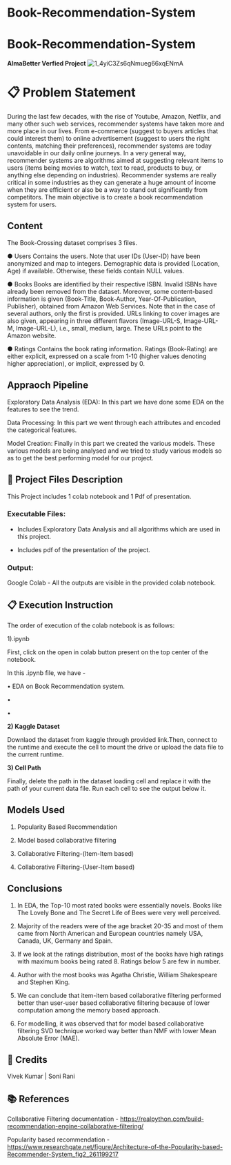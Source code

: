 # Book-Recommendation-System

# Book-Recommendation-System
**AlmaBetter Verfied Project**
![1_4yiC3Zs6qNmueg66xqENmA](https://user-images.githubusercontent.com/100474431/174683819-26e6d9b8-242e-4105-91c6-8bcb7f6809d1.jpeg)

# 📋 Problem Statement

During the last few decades, with the rise of Youtube, Amazon, Netflix, and many other such web services, recommender systems have taken more and more place in our lives. From e-commerce (suggest to buyers articles that could interest them) to online advertisement (suggest to users the right contents, matching their preferences), recommender systems are today unavoidable in our daily online journeys. In a very general way, recommender systems are algorithms aimed at suggesting relevant items to users (items being movies to watch, text to read, products to buy, or anything else depending on industries). Recommender systems are really critical in some industries as they can generate a huge amount of income when they are efficient or also be a way to stand out significantly from competitors. The main objective is to create a book recommendation system for users.

## **Content**

The Book-Crossing dataset comprises 3 files.

● Users Contains the users. Note that user IDs (User-ID) have been anonymized and map to integers. Demographic data is provided (Location, Age) if available. Otherwise, these fields contain NULL values.

● Books Books are identified by their respective ISBN. Invalid ISBNs have already been removed from the dataset. Moreover, some content-based information is given (Book-Title, Book-Author, Year-Of-Publication, Publisher), obtained from Amazon Web Services. Note that in the case of several authors, only the first is provided. URLs linking to cover images are also given, appearing in three different flavors (Image-URL-S, Image-URL-M, Image-URL-L), i.e., small, medium, large. These URLs point to the Amazon website.

● Ratings Contains the book rating information. Ratings (Book-Rating) are either explicit, expressed on a scale from 1-10 (higher values denoting higher appreciation), or implicit, expressed by 0.

## **Appraoch Pipeline**

Exploratory Data Analysis (EDA): In this part we have done some EDA on the features to see the trend.

Data Processing: In this part we went through each attributes and encoded the categorical features.

Model Creation: Finally in this part we created the various models. These various models are being analysed and we tried to study various models so as to get the best performing model for our project.

## 💾 **Project Files Description**

This Project includes 1 colab notebook and 1 Pdf of presentation.

### **Executable Files:**
 - Includes Exploratory Data Analysis and all algorithms which are used in this project.

 - Includes pdf of the presentation of the project.

### **Output:**
Google Colab - All the outputs are visible in the provided colab notebook.

## 📋 **Execution Instruction**

The order of execution of the colab notebook is as follows:

1).ipynb

First, click on the open in colab button present on the top center of the notebook.

In this .ipynb file, we have -

• EDA on Book Recommendation system.

• 

• 

**2) Kaggle Dataset**

Downlaod the dataset from kaggle through provided link.Then, connect to the runtime and execute the cell to mount the drive or upload the data file to the current runtime.

**3) Cell Path**

Finally, delete the path in the dataset loading cell and replace it with the path of your current data file. Run each cell to see the output below it.

## **Models Used**

1. Popularity Based Recommendation

2. Model based collaborative filtering

3. Collaborative Filtering-(Item-Item based)

4. Collaborative Filtering-(User-Item based)

## **Conclusions**

1. In EDA, the Top-10 most rated books were essentially novels. Books like The Lovely Bone and The Secret Life of Bees were very well perceived.

2. Majority of the readers were of the age bracket 20-35 and most of them came from North American and European countries namely USA, Canada, UK, Germany and Spain.

3. If we look at the ratings distribution, most of the books have high ratings with maximum books being rated 8. Ratings below 5 are few in number.

4. Author with the most books was Agatha Christie, William Shakespeare and Stephen King.

5. We can conclude that item-item based collaborative filtering performed better than user-user based collaborative filtering because of lower computation among the memory based approach.

6. For modelling, it was observed that for model based collaborative filtering SVD technique worked way better than NMF with lower Mean Absolute Error (MAE).

## 📜 **Credits**

Vivek Kumar | Soni Rani

## 📚 **References**

Collaborative Filtering documentation - https://realpython.com/build-recommendation-engine-collaborative-filtering/

Popularity based recommendation - https://www.researchgate.net/figure/Architecture-of-the-Popularity-based-Recommender-System_fig2_261199217
